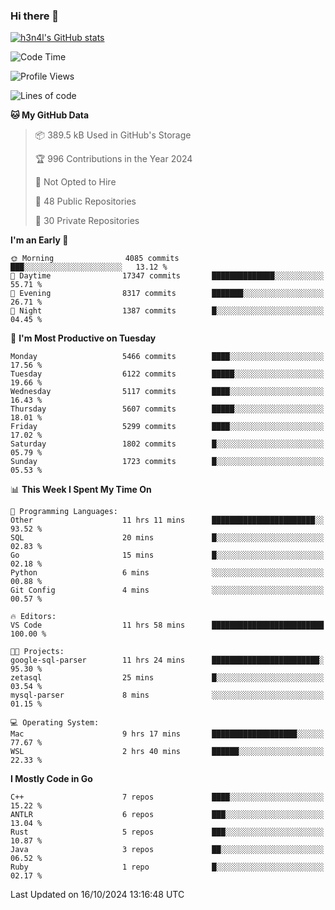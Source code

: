 ### Hi there 👋

[![h3n4l's GitHub stats](https://github-readme-stats.vercel.app/api?username=h3n4l&count_private=true&show_icons=true&theme=radical)](https://github.com/h3n4l/github-readme-stats)

<!--START_SECTION:waka-->
![Code Time](http://img.shields.io/badge/Code%20Time-1%2C967%20hrs%2027%20mins-blue)

![Profile Views](http://img.shields.io/badge/Profile%20Views-0-blue)

![Lines of code](https://img.shields.io/badge/From%20Hello%20World%20I%27ve%20Written-12.2%20million%20lines%20of%20code-blue)

**🐱 My GitHub Data** 

> 📦 389.5 kB Used in GitHub's Storage 
 > 
> 🏆 996 Contributions in the Year 2024
 > 
> 🚫 Not Opted to Hire
 > 
> 📜 48 Public Repositories 
 > 
> 🔑 30 Private Repositories 
 > 
**I'm an Early 🐤** 

```text
🌞 Morning                4085 commits        ███░░░░░░░░░░░░░░░░░░░░░░   13.12 % 
🌆 Daytime                17347 commits       ██████████████░░░░░░░░░░░   55.71 % 
🌃 Evening                8317 commits        ███████░░░░░░░░░░░░░░░░░░   26.71 % 
🌙 Night                  1387 commits        █░░░░░░░░░░░░░░░░░░░░░░░░   04.45 % 
```
📅 **I'm Most Productive on Tuesday** 

```text
Monday                   5466 commits        ████░░░░░░░░░░░░░░░░░░░░░   17.56 % 
Tuesday                  6122 commits        █████░░░░░░░░░░░░░░░░░░░░   19.66 % 
Wednesday                5117 commits        ████░░░░░░░░░░░░░░░░░░░░░   16.43 % 
Thursday                 5607 commits        █████░░░░░░░░░░░░░░░░░░░░   18.01 % 
Friday                   5299 commits        ████░░░░░░░░░░░░░░░░░░░░░   17.02 % 
Saturday                 1802 commits        █░░░░░░░░░░░░░░░░░░░░░░░░   05.79 % 
Sunday                   1723 commits        █░░░░░░░░░░░░░░░░░░░░░░░░   05.53 % 
```


📊 **This Week I Spent My Time On** 

```text
💬 Programming Languages: 
Other                    11 hrs 11 mins      ███████████████████████░░   93.52 % 
SQL                      20 mins             █░░░░░░░░░░░░░░░░░░░░░░░░   02.83 % 
Go                       15 mins             █░░░░░░░░░░░░░░░░░░░░░░░░   02.18 % 
Python                   6 mins              ░░░░░░░░░░░░░░░░░░░░░░░░░   00.88 % 
Git Config               4 mins              ░░░░░░░░░░░░░░░░░░░░░░░░░   00.57 % 

🔥 Editors: 
VS Code                  11 hrs 58 mins      █████████████████████████   100.00 % 

🐱‍💻 Projects: 
google-sql-parser        11 hrs 24 mins      ████████████████████████░   95.30 % 
zetasql                  25 mins             █░░░░░░░░░░░░░░░░░░░░░░░░   03.54 % 
mysql-parser             8 mins              ░░░░░░░░░░░░░░░░░░░░░░░░░   01.15 % 

💻 Operating System: 
Mac                      9 hrs 17 mins       ███████████████████░░░░░░   77.67 % 
WSL                      2 hrs 40 mins       ██████░░░░░░░░░░░░░░░░░░░   22.33 % 
```

**I Mostly Code in Go** 

```text
C++                      7 repos             ████░░░░░░░░░░░░░░░░░░░░░   15.22 % 
ANTLR                    6 repos             ███░░░░░░░░░░░░░░░░░░░░░░   13.04 % 
Rust                     5 repos             ███░░░░░░░░░░░░░░░░░░░░░░   10.87 % 
Java                     3 repos             ██░░░░░░░░░░░░░░░░░░░░░░░   06.52 % 
Ruby                     1 repo              █░░░░░░░░░░░░░░░░░░░░░░░░   02.17 % 
```




 Last Updated on 16/10/2024 13:16:48 UTC
<!--END_SECTION:waka-->

